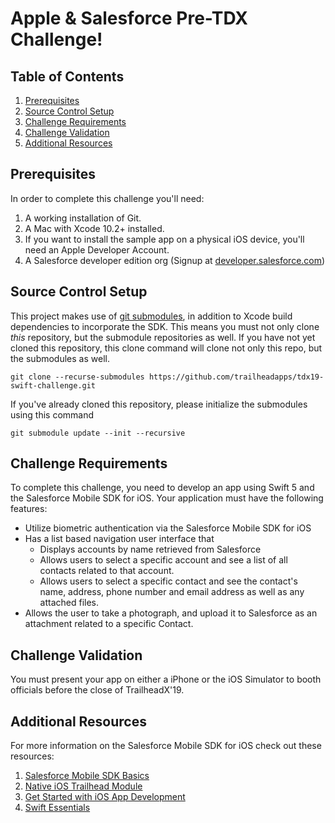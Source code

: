 # Apple & Salesforce Pre-TDX Challenge!

## Table of Contents

1. [Prerequisites](#pre)
1. [Source Control Setup](#download)
1. [Challenge Requirements](#requirements)
1. [Challenge Validation](#validation)
1. [Additional Resources](#resources)

## Prerequisites <a name="pre"></a>

In order to complete this challenge you'll need:

1. A working installation of Git.
2. A Mac with Xcode 10.2+ installed.
3. If you want to install the sample app on a physical iOS device, you'll need an Apple Developer Account.
4. A Salesforce developer edition org (Signup at [developer.salesforce.com](https://developer.salesforce.com/signup))

## Source Control Setup <a name="download"></a>

This project makes use of [git submodules](https://git-scm.com/book/en/v2/Git-Tools-Submodules), in addition to Xcode build dependencies to incorporate the SDK. This means you must not only clone _this_ repository, but the submodule repositories as well. If you have not yet cloned this repository, this clone command will clone not only this repo, but the submodules as well.

```console
git clone --recurse-submodules https://github.com/trailheadapps/tdx19-swift-challenge.git
```

If you've already cloned this repository, please initialize the submodules using this command

```console
git submodule update --init --recursive
```

## Challenge Requirements <a name="requirements"></a>

To complete this challenge, you need to develop an app using Swift 5 and the Salesforce Mobile SDK for iOS. Your application must have the following features:

- Utilize biometric authentication via the Salesforce Mobile SDK for iOS
- Has a list based navigation user interface that
  - Displays accounts by name retrieved from Salesforce
  - Allows users to select a specific account and see a list of all contacts related to that account.
  - Allows users to select a specific contact and see the contact's name, address, phone number and email address as well as any attached files.
- Allows the user to take a photograph, and upload it to Salesforce as an attachment related to a specific Contact.

## Challenge Validation <a name="validation"></a>

You must present your app on either a iPhone or the iOS Simulator to booth officials before the close of TrailheadX'19.

## Additional Resources <a name="resources"></a>

For more information on the Salesforce Mobile SDK for iOS check out these resources:

1. [Salesforce Mobile SDK Basics](https://trailhead.salesforce.com/en/content/learn/modules/mobile_sdk_introduction)
2. [Native iOS Trailhead Module](https://trailhead.salesforce.com/en/content/learn/modules/mobile_sdk_native_ios)
3. [Get Started with iOS App Development](https://trailhead.salesforce.com/en/content/learn/trails/start-ios-appdev)
4. [Swift Essentials](https://trailhead.salesforce.com/en/content/learn/modules/swift-essentials)

